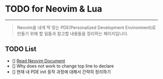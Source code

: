 # TODO for Neovim & Lua
---
> Neovim을 내게 딱 맞는 PDE(Personalized Development Environment)로 만들기 위해 할 일들과 참고할 내용들을 정리하는 페이지입니다.
 
## TODO List
- [] [Read Neovim Document](https://neovim.io/doc/user/)
- [] Why does <leader> not work to change top line to declare
- [] 현재 내 PDE init 동작 과정에 대해서 간략히 정리하기
